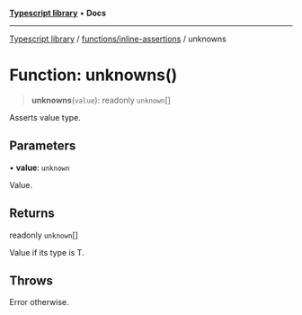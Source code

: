 [**Typescript library**](../../../index.md) • **Docs**

***

[Typescript library](../../../modules.md) / [functions/inline-assertions](../index.md) / unknowns

# Function: unknowns()

> **unknowns**(`value`): readonly `unknown`[]

Asserts value type.

## Parameters

• **value**: `unknown`

Value.

## Returns

readonly `unknown`[]

Value if its type is T.

## Throws

Error otherwise.
